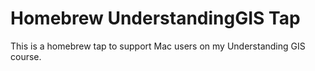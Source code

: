 # Homebrew UnderstandingGIS Tap
This is a homebrew tap to support Mac users on my Understanding GIS course.